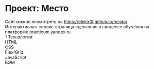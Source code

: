 # Проект: Место
Сайт можно посмотреть на https://elektr0l.github.io/mesto/ </br>
Интерактивная-сервис страница сделанная в процессе обучения на платформе practicum.yandex.ru </br>1
Технологии:</br>
HTML</br>
CSS</br>
Flex/Grid</br>
JavaScript</br>
БЭМ</br>

